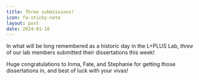 ```yaml
---
title: Three submissions!
icon: fa-sticky-note
layout: post
date: 2024-01-16
---
```


In what will be long remembered as a historic day in the L+PLUS Lab, <em>three</em> of our lab members submitted their dissertations this week! <br>

Huge congratulations to Inma, Fate, and Stephanie for getting those dissertations in, and best of luck with your vivas!

